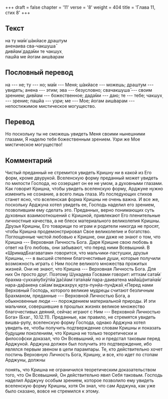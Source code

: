 +++
draft = false
chapter = '11'
verse = '8'
weight = 404
title = 'Глава 11, стих 8'
+++
## Текст

на ту ма̄м̇ ш́акйасе драшт̣ум  
аненаива сва-чакшуша̄  
дивйам̇ дада̄ми те чакшух̣  
паш́йа ме йогам аиш́варам

## Пословный перевод

на --- не; ту --- но; ма̄м --- Меня; ш́акйасе --- можешь; драшт̣ум ---
увидеть; анена --- этим; эва --- безусловно; свачакшуша̄ --- своим
зрением; дивйам --- божественное; дада̄ми --- даю; те --- тебе; чакшух̣
--- зрение; паш́йа --- узри; ме --- Мое; йогам аиш́варам --- непостижимое
мистическое могущество.

## Перевод

Но поскольку ты не сможешь увидеть Меня своими нынешними глазами, Я
наделю тебя божественным зрением. Узри же Мое мистическое могущество!

## Комментарий

Чистый преданный не стремится увидеть Кришну ни в какой из Его форм,
кроме двурукой. Вселенскую форму преданный может увидеть по милости
Господа, но созерцает он ее не умом, а духовными глазами. Как говорит
Кришна, чтобы увидеть вселенскую форму, Арджуне нужно изменить не
сознание, а всего лишь глаза. Из последующих стихов станет ясно, что
вселенская форма Кришны не очень важна. И все же, поскольку Арджуна
хотел увидеть ее, Господь наделил его зрением, позволившим ему сделать
это. Преданных, верно понимающих суть духовных взаимоотношений с
Кришной, привлекают Его пленительные личностные качества, а не блеск
материального великолепия Кришны. Друзья Кришны, Его товарищи по играм и
родители никогда не просят, чтобы Кришна продемонстрировал Свое
великолепие и богатство. Поглощенные чистой любовью к Кришне, они даже
не знают о том, что Кришна --- Верховная Личность Бога. Даря Кришне свою
любовь в ответ на Его любовь, они забывают, что перед ними Всевышний. В
«ШримадБхагаватам» говорится, что мальчики-пастушки, друзья Кришны, ---
в высшей степени благочестивые души, которые получили возможность играть
с Ним после великого множества прожитых жизней. Они не знают, что Кришна
--- Верховная Личность Бога. Для них Он просто друг. Поэтому Шукадева
Госвами говорит: иттхам̇ сата̄м̇ брахма-сукха̄нубхӯтйа̄ да̄сйам̇ гата̄на̄м̇
пара-даиватена ма̄йа̄ш́рита̄на̄м̇ нара-да̄ракен̣а са̄кам̇ виджахрух̣
кр̣та-пун̣йа-пун̃джа̄х̣ «Перед нами Верховный Господь, которого великие
мудрецы считают безличным Брахманом, преданные --- Верховной Личностью
Бога, а обыкновенные люди --- порождением материальной природы. И эти
мальчики, совершившие в прошлых жизнях великое множество благочестивых
деяний, сейчас играют с Ним --- Верховной Личностью Бога» (Бхаг.,
10.12.11). Преданные, как правило, не стремятся увидеть вишва-рупу,
вселенскую форму Господа, однако Арджуна хотел увидеть ее, чтобы
получить подтверждение словам Кришны и показать будущим поколениям, что
Кришна не только теоретически и философски доказал, что Он Всевышний, но
и предстал таковым перед Арджуной. Арджуна должен был получить это
подтверждение, ибо являлся первым звеном в цепи парампары. Те, кто
действительно хочет постичь Верховную Личность Бога, Кришну, и все, кто
идет по стопам Арджуны, должны

понять, что Кришна не ограничился теоретическим доказательством того,
что Он Всевышний, Он действительно явил Себя таковым. Господь наделил
Арджуну особым зрением, которое позволило ему увидеть вселенскую форму
Кришны, хотя Он знал, что сам Арджуна, как уже было сказано, вовсе не
стремился к этому.
